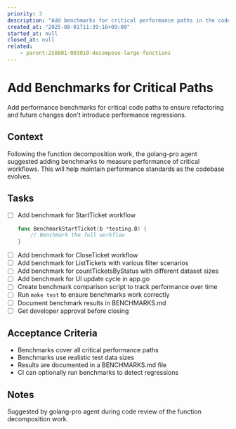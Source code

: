 ```yaml
---
priority: 3
description: "Add benchmarks for critical performance paths in the codebase"
created_at: "2025-08-01T11:39:16+09:00"
started_at: null
closed_at: null
related:
    - parent:250801-003010-decompose-large-functions
---
```


# Add Benchmarks for Critical Paths

Add performance benchmarks for critical code paths to ensure refactoring and future changes don't introduce performance regressions.

## Context

Following the function decomposition work, the golang-pro agent suggested adding benchmarks to measure performance of critical workflows. This will help maintain performance standards as the codebase evolves.

## Tasks

- [ ] Add benchmark for StartTicket workflow
  ```go
  func BenchmarkStartTicket(b *testing.B) {
      // Benchmark the full workflow
  }
  ```
- [ ] Add benchmark for CloseTicket workflow
- [ ] Add benchmark for ListTickets with various filter scenarios
- [ ] Add benchmark for countTicketsByStatus with different dataset sizes
- [ ] Add benchmark for UI update cycle in app.go
- [ ] Create benchmark comparison script to track performance over time
- [ ] Run `make test` to ensure benchmarks work correctly
- [ ] Document benchmark results in BENCHMARKS.md
- [ ] Get developer approval before closing

## Acceptance Criteria

- Benchmarks cover all critical performance paths
- Benchmarks use realistic test data sizes
- Results are documented in a BENCHMARKS.md file
- CI can optionally run benchmarks to detect regressions

## Notes

Suggested by golang-pro agent during code review of the function decomposition work.